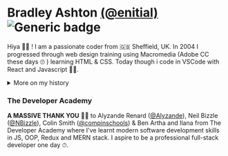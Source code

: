 # Bradley Ashton [(@enitial)](https://github.com/enitial) ![Generic badge](https://img.shields.io/github/followers/enitial?style=social)
Hiya 👋🏼 ! I am a passionate coder from 🇬🇧 Sheffield, UK. In 2004 I progressed through web design training using Macromedia (Adobe CC these days 🙄 ) learning HTML & CSS. Today though i code in VSCode with React and Javascript 💪🏼.  

<details closed>
<summary>More on my history</summary>
<br>
My web design teacher introduced me to performing as a DJ and how to use Cool Edit Pro 2 (another Adobe product now - Adobe Audition) and my life as a mashup artist and DJ began. Shortly after I created a community board using vBulletin software dedicated to music artists - LiteRECORDS (est 2010). Skip a decade or so and I wanted to return to coding.
</details>

### The Developer Academy
**A MASSIVE THANK YOU** 🙏🏼 to Alyzande Renard ([@Alyzande](https://github.com/Alyzande)), Neil Bizzle ([@NBizzle](https://github.com/NBizzell)), Colin Smith ([@compinschools](https://github.com/compinschools)) & Ben Artha and Ilana from The Developer Academy where I've learnt modern software development skills in JS, OOP, Redux and MERN stack. I aspire to be a professional full-stack developer one day ⏱.

#### 
